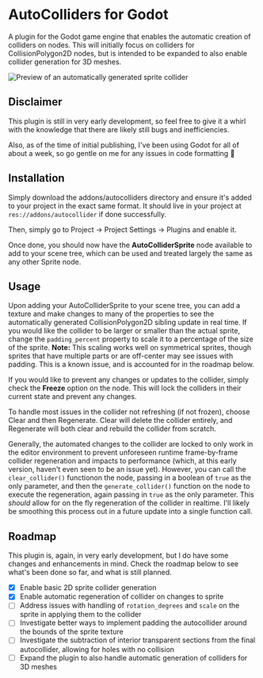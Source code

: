 # AutoColliders for Godot
A plugin for the Godot game engine that enables the automatic creation of colliders on nodes. This will initially focus on colliders for CollisionPolygon2D nodes, but is intended to be expanded to also enable collider generation for 3D meshes.

![Preview of an automatically generated sprite collider](https://www.lukeamiller.net/wp-content/uploads/2022/05/godot-autocolliders-preview.png)

## Disclaimer
This plugin is still in very early development, so feel free to give it a whirl with the knowledge that there are likely still bugs and inefficiencies.

Also, as of the time of initial publishing, I've been using Godot for all of about a week, so go gentle on me for any issues in code formatting 🤣

## Installation
Simply download the addons/autocolliders directory and ensure it's added to your project in the exact same format. It should live in your project at `res://addons/autocollider` if done successfully.

Then, simply go to Project -> Project Settings -> Plugins and enable it.

Once done, you should now have the **AutoColliderSprite** node available to add to your scene tree, which can be used and treated largely the same as any other Sprite node.

## Usage
Upon adding your AutoColliderSprite to your scene tree, you can add a texture and make changes to many of the properties to see the automatically generated CollisionPolygon2D sibling update in real time. If you would like the collider to be larger or smaller than the actual sprite, change the `padding_percent` property to scale it to a percentage of the size of the sprite. **Note:** This scaling works well on symmetrical sprites, though sprites that have multiple parts or are off-center may see issues with padding. This is a known issue, and is accounted for in the roadmap below.

If you would like to prevent any changes or updates to the collider, simply check the **Freeze** option on the node. This will lock the colliders in their current state and prevent any changes.

To handle most issues in the collider not refreshing (if not frozen), choose Clear and then Regenerate. Clear will delete the collider entirely, and Regenerate will both clear and rebuild the collider from scratch.

Generally, the automated changes to the collider are locked to only work in the editor environment to prevent unforeseen runtime frame-by-frame collider regeneration and impacts to performance (which, at this early version, haven't even seen to be an issue yet). However, you can call the `clear_collider()` functionon the node, passing in a boolean of `true` as the only parameter, and then the `generate_collider()` function on the node to execute the regeneration, again passing in `true` as the only parameter. This *should* allow for on the fly regeneration of the collider in realtime. I'll likely be smoothing this process out in a future update into a single function call.

## Roadmap
This plugin is, again, in very early development, but I do have some changes and enhancements in mind. Check the roadmap below to see what's been done so far, and what is still planned.

- [x] Enable basic 2D sprite collider generation
- [x] Enable automatic regeneration of collider on changes to sprite
- [ ] Address issues with handling of `rotation_degrees` and `scale` on the sprite in applying them to the collider
- [ ] Investigate better ways to implement padding the autocollider around the bounds of the sprite texture
- [ ] Investigate the subtraction of interior transparent sections from the final autocollider, allowing for holes with no collision
- [ ] Expand the plugin to also handle automatic generation of colliders for 3D meshes
